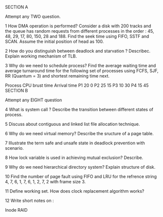 SECTION A

Attempt any TWO question.

1
How DMA operation is performed? Consider a disk with 200 tracks and the queue has random requests from different processes in the order : 45, 48, 29, 17, 80, 150, 28 and 188. Find the seek time using FIFO, SSTF and SCAN. Assume the initial position of head as 100.

2
How do you distinguish between deadlock and starvation ? Describec. Explain working mechanism of TLB.

3
Why do we need to schedule process? Find the average waiting time and average turnaround time for the following set of processes using FCFS, SJF, RR (Quantum = 3) and shortest remaining time next.

Process CPU brust time Arrival time
P1 20 0
P2 25 15
P3 10 30
P4 15 45
SECTION B

Attempt any EIGHT question

4
What is system call ? Describe the transition between different states of process.

5
Discuss about contiguous and linked list file allocation technique.

6
Why do we need virtual memory? Describe the sructure of a page table.

7
Illustrate the term safe and unsafe state in deadlock prevention with scenario.

8
How lock variable is used in achieving mutual exclusion? Describe.

9
Why do we need hierarchical directory system? Explain structure of disk.

10
Find the number of page fault using FIFO and LRU for the refrence string 4, 7, 6, 1, 7, 6, 1, 2, 7, 2 with frame size 3.

11
Define working set. How does clock replacement algorithm works?

12
Write short notes on :

Inode
RAID

